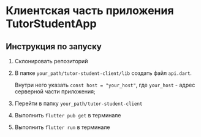 # Клиентская часть приложения TutorStudentApp

## Инструкция по запуску

1. Склонировать репозиторий
2. В папке `your_path/tutor-student-client/lib` создать файл `api.dart`.

   Внутри него указать `const host = "your_host"`, где `your_host` - адрес серверной части приложения;
4. Перейти в папку `your_path/tutor-student-client`
5. Выполнить `flutter pub get` в терминале
6. Выполнить `flutter run` в терминале
